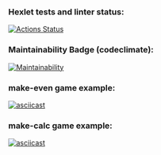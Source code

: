### Hexlet tests and linter status:
[![Actions Status](https://github.com/AlexVSSP/python-project-lvl1/workflows/hexlet-check/badge.svg)](https://github.com/AlexVSSP/python-project-lvl1/actions)

### Maintainability Badge (codeclimate):
[![Maintainability](https://api.codeclimate.com/v1/badges/a99a88d28ad37a79dbf6/maintainability)](https://codeclimate.com/github/AlexVSSP/python-project-lvl1/maintainability)

### make-even game example:
[![asciicast](https://asciinema.org/a/501095.svg)](https://asciinema.org/a/501095)

### make-calc game example:
[![asciicast](https://asciinema.org/a/502524.svg)](https://asciinema.org/a/502524)
